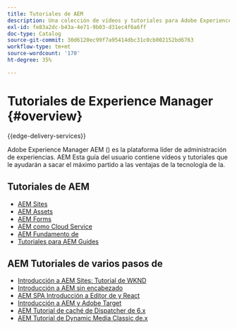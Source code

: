 ```yaml
---
title: Tutoriales de AEM
description: Una colección de vídeos y tutoriales para Adobe Experience Manager.
exl-id: fe83a2dc-b43a-4e71-9b03-d31ec4f6a6ff
doc-type: Catalog
source-git-commit: 30d6120ec99f7a95414dbc31c0cb002152bd6763
workflow-type: tm+mt
source-wordcount: '170'
ht-degree: 35%

---
```


# Tutoriales de Experience Manager {#overview}

{{edge-delivery-services}}

Adobe Experience Manager AEM () es la plataforma líder de administración de experiencias. AEM Esta guía del usuario contiene vídeos y tutoriales que le ayudarán a sacar el máximo partido a las ventajas de la tecnología de la.

## Tutoriales de AEM

+ [AEM Sites](https://experienceleague.adobe.com/docs/experience-manager-learn/sites/overview.html)
+ [AEM Assets](https://experienceleague.adobe.com/docs/experience-manager-learn/assets/overview.html)
+ [AEM Forms](https://experienceleague.adobe.com/docs/experience-manager-learn/forms/overview.html)
+ [AEM como Cloud Service](https://experienceleague.adobe.com/docs/experience-manager-learn/cloud-service/overview.html?lang=es)
+ [AEM Fundamento de](https://experienceleague.adobe.com/docs/experience-manager-learn/foundation/overview.html)
+ [Tutoriales para AEM Guides](https://experienceleague.adobe.com/docs/experience-manager-guides-learn/tutorials/overview.html)

## AEM Tutoriales de varios pasos de

+ [Introducción a AEM Sites: Tutorial de WKND](https://experienceleague.adobe.com/docs/experience-manager-learn/getting-started-wknd-tutorial-develop/overview.html?lang=es)
+ [Introducción a AEM sin encabezado](https://experienceleague.adobe.com/docs/experience-manager-learn/getting-started-with-aem-headless/overview.html?lang=es)
+ [AEM SPA Introducción a Editor de y React](https://experienceleague.adobe.com/docs/experience-manager-learn/spa-react-tutorial/overview.html)
+ [Introducción a AEM y Adobe Target](https://experienceleague.adobe.com/docs/experience-manager-learn/aem-target-tutorial/overview.html)
+ [AEM Tutorial de caché de Dispatcher de 6.x](https://experienceleague.adobe.com/docs/experience-manager-learn/dispatcher-tutorial/overview.html)
+ [AEM Tutorial de Dynamic Media Classic de.x](https://experienceleague.adobe.com/docs/experience-manager-learn/dynamic-media-classic-tutorial/overview.html)
